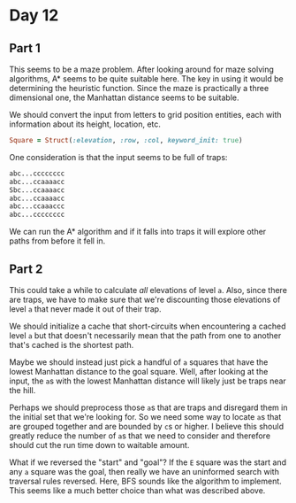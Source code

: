 # Day 12

## Part 1

This seems to be a maze problem. After looking around for maze solving algorithms, A* seems to be quite suitable here. The key in using it would be determining the heuristic function. Since the maze is practically a three dimensional one, the Manhattan distance seems to be suitable.

We should convert the input from letters to grid position entities, each with information about its height, location, etc.

```rb
Square = Struct(:elevation, :row, :col, keyword_init: true)
```

One consideration is that the input seems to be full of traps:

```txt
abc...cccccccc
abc...ccaaaacc
Sbc...ccaaaacc
abc...ccaaaacc
abc...ccaaaccc
abc...cccccccc
```

We can run the A* algorithm and if it falls into traps it will explore other paths from before it fell in.

## Part 2

This could take a while to calculate _all_ elevations of level `a`. Also, since there are traps, we have to make sure that we're discounting those elevations of level `a` that never made it out of their trap.

We should initialize a cache that short-circuits when encountering a cached level `a` but that doesn't necessarily mean that the path from one to another that's cached is the shortest path.

Maybe we should instead just pick a handful of `a` squares that have the lowest Manhattan distance to the goal square. Well, after looking at the input, the `a`s with the lowest Manhattan distance will likely just be traps near the hill.

Perhaps we should preprocess those `a`s that are traps and disregard them in the initial set that we're looking for. So we need some way to locate `a`s that are grouped together and are bounded by `c`s or higher. I believe this should greatly reduce the number of `a`s that we need to consider and therefore should cut the run time down to waitable amount.

What if we reversed the "start" and "goal"? If the `E` square was the start and any `a` square was the goal, then really we have an uninformed search with traversal rules reversed. Here, BFS sounds like the algorithm to implement. This seems like a much better choice than what was described above.
